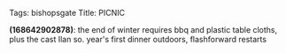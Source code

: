 Tags: bishopsgate
Title: PICNIC  
  
**(168642902878)**: the end of winter requires bbq and plastic table cloths, plus the cast Ilan so. year's first dinner outdoors, flashforward restarts